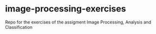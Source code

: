# image-processing-exercises
Repo for the exercises of the assigment Image Processing, Analysis and Classification
